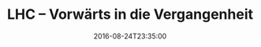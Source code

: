 ---
date: '2016-08-24T23:35:00'
talk_date: '2009-04-01T00:00:00'
talk_speakers:
  speaker1:
    name: Gerhard Kind
  speaker2:
    name: Hartmut Waschik
title: LHC – Vorwärts in die Vergangenheit
---